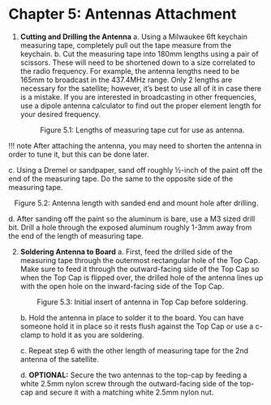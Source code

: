 # Chapter 5: Antennas Attachment

1. **Cutting and Drilling the Antenna**
   a. Using a Milwaukee 6ft keychain measuring tape, completely pull out the tape measure from the keychain.
   b. Cut the measuring tape into 180mm lengths using a pair of scissors. These will need to be shortened down to a size correlated to the radio frequency. For example, the antenna lengths need to be 165mm to broadcast in the 437.4MHz range. Only 2 lengths are necessary for the satellite; however, it’s best to use all of it in case there is a mistake. If you are interested in broadcasting in other frequencies, use a dipole antenna calculator to find out the proper element length for your desired frequency.
   <p align="center">Figure 5.1: Lengths of measuring tape cut for use as antenna.</p>

!!! note
      After attaching the antenna, you may need to shorten the antenna in order to tune it, but this can be done later.
   
   c. Using a Dremel or sandpaper, sand off roughly ½-inch of the paint off the end of the measuring tape. Do the same to the opposite side of the measuring tape.
   <p align="center">Figure 5.2: Antenna length with sanded end and mount hole after drilling.</p>
   d. After sanding off the paint so the aluminum is bare, use a M3 sized drill bit. Drill a hole through the exposed aluminum roughly 1-3mm away from the end of the length of measuring tape.

2. **Soldering Antenna to Board**
   a. First, feed the drilled side of the measuring tape through the outermost rectangular hole of the Top Cap. Make sure to feed it through the outward-facing side of the Top Cap so when the Top Cap is flipped over, the drilled hole of the antenna lines up with the open hole on the inward-facing side of the Top Cap.
   <p align="center">Figure 5.3: Initial insert of antenna in Top Cap before soldering.</p>


   b. Hold the antenna in place to solder it to the board. You can have someone hold it in place so it rests flush against the Top Cap or use a c-clamp to hold it as you are soldering.
   
   c. Repeat step 6 with the other length of measuring tape for the 2nd antenna of the satellite.
   
   d. **OPTIONAL:** Secure the two antennas to the top-cap by feeding a white 2.5mm nylon screw through the outward-facing side of the top-cap and secure it with a matching white 2.5mm nylon nut.
